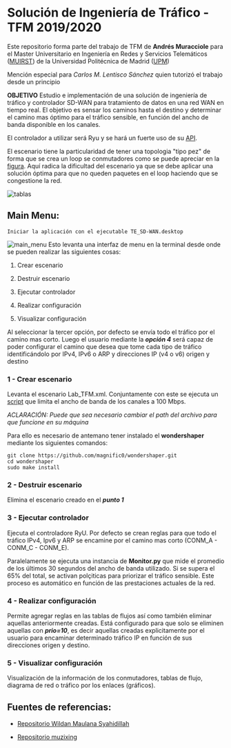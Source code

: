 # Solución de Ingeniería de Tráfico - TFM 2019/2020

Este repositorio forma parte del trabajo de TFM de **Andrés Muracciole** para el Master Universitario en Ingeniería en Redes y Servicios Telemáticos ([MUIRST](https://www.dit.upm.es/~posgrado/muirst/)) de la Universidad Politécnica de Madrid ([UPM](https://www.upm.es/))

Mención especial para _Carlos M. Lentisco Sánchez_ quien tutorizó el trabajo desde un principio

**OBJETIVO**
Estudio e implementación de una solución de ingeniería de tráfico y controlador SD-WAN para tratamiento de datos en una red WAN en tiempo real. El objetivo es sensar los caminos hasta el destino y determinar el camino mas óptimo para el tráfico sensible, en función del ancho de banda disponible en los canales.

El controlador a utilizar será Ryu y se hará un fuerte uso de su [API](https://ryu.readthedocs.io/en/latest/app/ofctl_rest.html#).

El escenario tiene la particularidad de tener una topologia "tipo pez" de forma que se crea un loop se conmutadores como se puede apreciar en la [figura](https://github.com/amuracciole/TrafficEngineering_SDWAN/blob/master/Imagenes/Topologia.png). Aquí radica la dificultad del escenario ya que se debe aplicar una solución óptima para que no queden paquetes en el loop haciendo que se congestione la red.

![tablas](https://github.com/amuracciole/TrafficEngineering_SDWAN/blob/master/Imagenes/Tablas.png)

## Main Menu:

```
Iniciar la aplicación con el ejecutable TE_SD-WAN.desktop
```
![main_menu](https://github.com/amuracciole/TrafficEngineering_SDWAN/blob/master/Imagenes/Main_Menu.png)
Esto levanta una interfaz de menu en la terminal desde onde se pueden realizar las siguientes cosas:

1. Crear escenario

2. Destruir escenario

3. Ejecutar controlador

4. Realizar configuración

5. Visualizar configuración

Al seleccionar la tercer opción, por defecto se envía todo el tráfico por el camino mas corto. Luego el usuario mediante la ***opción 4*** será capaz de poder configurar el camino que desea que tome cada tipo de tráfico identificándolo por IPv4, IPv6 o ARP y direcciones IP (v4 o v6) origen y destino

### 1 - Crear escenario

Levanta el escenario Lab_TFM.xml. Conjuntamente con este se ejecuta un [script](https://github.com/amuracciole/TrafficEngineering_SDWAN/blob/master/TFM/Script_wondershaper.sh) que limita el ancho de banda de los canales a 100 Mbps.

_ACLARACIÓN: Puede que sea necesario cambiar el path del archivo para que funcione en su máquina_

Para ello es necesario de antemano tener instalado el **wondershaper** mediante los siguientes comandos:
```
git clone https://github.com/magnific0/wondershaper.git
cd wondershaper
sudo make install
```

### 2 - Destruir escenario

Elimina el escenario creado en el ***punto 1***

### 3 - Ejecutar controlador

Ejecuta el controladore RyU. Por defecto se crean reglas para que todo el tráfico IPv4, Ipv6 y ARP se encamine por el camino mas corto (CONM_A - CONM_C - CONM_E).

Paralelamente se ejecuta una instancia de **Monitor.py** que mide el promedio de los últimos 30 segundos del ancho de banda utilizado.  Si se supera el 65% del total, se activan polçiticas para priorizar el tráfico sensible. Este proceso es automático en función de las prestaciones actuales de la red.

### 4 - Realizar configuración

Permite agregar reglas en las tablas de flujos así como también eliminar aquellas anteriormente creadas. Está configurado para que solo se eliminen aquellas con ***prio=10***, es decir aquellas creadas explicitamente por el usuario para encaminar determinado tráfico IP en función de sus direcciones origen y destino.

### 5 - Visualizar configuración

Visualización de la información de los conmutadores, tablas de flujo, diagrama de red o tráfico por los enlaces (gráficos).


## Fuentes de referencias:

- [Repositorio Wildan Maulana Syahidillah](https://github.com/wildan2711)

- [Repositorio muzixing](https://github.com/muzixing/ryu)
